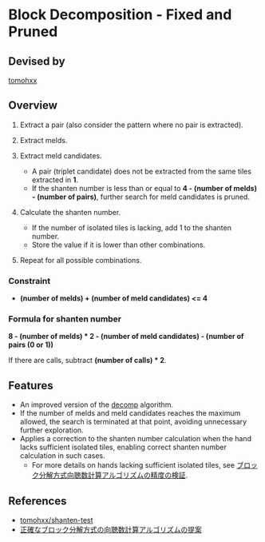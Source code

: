# Block Decomposition - Fixed and Pruned

## Devised by

[tomohxx](https://github.com/tomohxx)

## Overview

1. Extract a pair (also consider the pattern where no pair is extracted).
2. Extract melds.
3. Extract meld candidates.  

    - A pair (triplet candidate) does not be extracted from the same tiles extracted in **1**.
    - If the shanten number is less than or equal to **4 - (number of melds) - (number of pairs)**, further search for meld candidates is pruned.

4. Calculate the shanten number.

    - If the number of isolated tiles is lacking, add 1 to the shanten number.
    - Store the value if it is lower than other combinations.

5. Repeat for all possible combinations.

### Constraint

- **(number of melds) + (number of meld candidates) <= 4**

### Formula for shanten number

**8 - (number of melds) * 2 - (number of meld candidates) - (number of pairs (0 or 1))**

If there are calls, subtract **(number of calls) * 2**.

## Features

- An improved version of the [decomp](../decomp) algorithm.
- If the number of melds and meld candidates reaches the maximum allowed, the search is terminated at that point, avoiding unnecessary further exploration.
- Applies a correction to the shanten number calculation when the hand lacks sufficient isolated tiles, enabling correct shanten number calculation in such cases.
  - For more details on hands lacking sufficient isolated tiles, see [ブロック分解方式向聴数計算アルゴリズムの精度の検証](https://zenn.dev/tomohxx/articles/aecace4e3a3bc1).

## References

- [tomohxx/shanten-test](https://github.com/tomohxx/shanten-test)
- [正確なブロック分解方式の向聴数計算アルゴリズムの提案](https://zenn.dev/tomohxx/articles/16c0d807218d2a)
